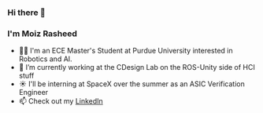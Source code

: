 ### Hi there 👋
### I'm Moiz Rasheed

- 🧑‍🎓 I'm an ECE Master's Student at Purdue University interested in Robotics and AI.
- 🔭 I’m currently working at the CDesign Lab on the ROS-Unity side of HCI stuff 
- ☀️ I'll be interning at SpaceX over the summer as an ASIC Verification Engineer
- 📫 Check out my [LinkedIn](https://www.linkedin.com/in/msrasheed/)


<!--
**msrasheed/msrasheed** is a ✨ _special_ ✨ repository because its `README.md` (this file) appears on your GitHub profile.

Here are some ideas to get you started:

- 🔭 I’m currently working on ...
- 🌱 I’m currently learning ...
- 👯 I’m looking to collaborate on ...
- 🤔 I’m looking for help with ...
- 💬 Ask me about ...
- 📫 How to reach me: ...
- 😄 Pronouns: ...
- ⚡ Fun fact: ...
-->
